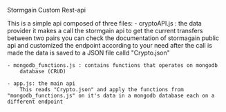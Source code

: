 Stormgain Custom Rest-api

This is a simple api composed of three files:
    - cryptoAPI.js : the data provider
        it makes a call the stormgain api to get the current transfers between two pairs
        you can check the documentation of stormagain public api and customized the endpoint according to your need
        after the call is made the data is saved to a JSON file calld "Crypto.json"

    - mongodb_functions.js : contains functions that operates on mongodb 
        database (CRUD)

    - app.js: the main api 
        This reads "Crypto.json" and apply the functions from "mongodb_functions.js" on it's data in a mongodb database each on a different endpoint
